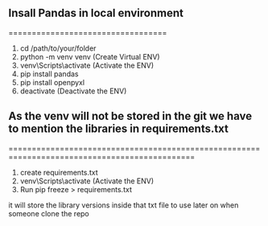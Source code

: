 ## Insall Pandas in local environment
==================================
1. cd /path/to/your/folder
2. python -m venv venv (Create Virtual ENV)
3. venv\Scripts\activate (Activate the ENV)
4. pip install pandas
5. pip install openpyxl
6. deactivate (Deactivate the ENV)

## As the venv will not be stored in the git we have to mention the libraries in requirements.txt
==============================================================================================
1. create requirements.txt
2. venv\Scripts\activate (Activate the ENV)
3. Run pip freeze > requirements.txt 

it will store the library versions inside that txt file to use later on when someone clone the repo

